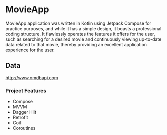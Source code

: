 # MovieApp
MovieApp application was written in Kotlin using Jetpack Compose for practice purposes, and while it has a simple design, it boasts a professional coding structure. It flawlessly operates the features it offers for the user, such as searching for a desired movie and continuously viewing up-to-date data related to that movie, thereby providing an excellent application experience for the user.

## Data 
http://www.omdbapi.com

### Project Features
- Compose
- MVVM
- Dagger Hilt
- Retrofit
- Coil
- Coroutines
